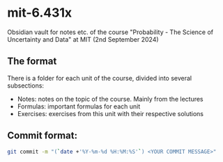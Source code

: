 # mit-6.431x
Obsidian vault for notes etc. of the course "Probability - The Science of Uncertainty and Data" at MIT (2nd September 2024)

## The format
There is a folder for each unit of the course, divided into several subsections:
- Notes: notes on the topic of the course. Mainly from the lectures
- Formulas: important formulas for each unit
- Exercises: exercises from this unit with their respective solutions

## Commit format:
````bash
git commit -m "(`date +'%Y-%m-%d %H:%M:%S'`) <YOUR COMMIT MESSAGE>"
````